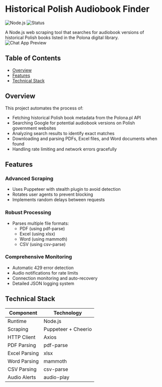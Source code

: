 # Historical Polish Audiobook Finder

![Node.js](https://img.shields.io/badge/Node.js-18.x-green)
![Status](https://img.shields.io/badge/Status-Maintained-brightgreen)

A Node.js web scraping tool that searches for audiobook versions of historical Polish books listed in the Polona digital library.
![Chat App Preview](https://cdn.glitch.global/5ac0b5d5-9cdf-4f57-b49d-3e7a215b66a4/logs.png?v=1751211828261)

## Table of Contents
- [Overview](#overview)
- [Features](#features)
- [Technical Stack](#technical-stack) 

## Overview

This project automates the process of:
- Fetching historical Polish book metadata from the Polona.pl API
- Searching Google for potential audiobook versions on Polish government websites
- Analyzing search results to identify exact matches
- Downloading and parsing PDFs, Excel files, and Word documents when found
- Handling rate limiting and network errors gracefully

## Features

### Advanced Scraping
- Uses Puppeteer with stealth plugin to avoid detection
- Rotates user agents to prevent blocking
- Implements random delays between requests

### Robust Processing
- Parses multiple file formats:
  - PDF (using pdf-parse)
  - Excel (using xlsx)
  - Word (using mammoth)
  - CSV (using csv-parse)

### Comprehensive Monitoring
- Automatic 429 error detection
- Audio notifications for rate limits
- Connection monitoring and auto-recovery
- Detailed JSON logging system

## Technical Stack

| Component | Technology |
|-----------|------------|
| Runtime | Node.js |
| Scraping | Puppeteer + Cheerio |
| HTTP Client | Axios |
| PDF Parsing | pdf-parse |
| Excel Parsing | xlsx | 
| Word Parsing | mammoth |
| CSV Parsing | csv-parse |
| Audio Alerts | audio-play |


